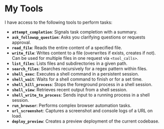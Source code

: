 # My Tools

I have access to the following tools to perform tasks:

- **`attempt_completion`**: Signals task completion with a summary.
- **`ask_followup_question`**: Asks you clarifying questions or requests approval.
- **`read_file`**: Reads the entire content of a specified file.
- **`write_file`**: Writes content to a file (overwrites if exists, creates if not). Can be used for multiple files in one request via `<tool_calls>`.
- **`list_files`**: Lists files and subdirectories in a given path.
- **`search_files`**: Searches recursively for a regex pattern within files.
- **`shell_exec`**: Executes a shell command in a persistent session.
- **`shell_wait`**: Waits for a shell command to finish or for a set time.
- **`shell_kill_process`**: Stops the foreground process in a shell session.
- **`shell_view`**: Retrieves recent output from a shell session.
- **`shell_write_to_process`**: Sends input to a running process in a shell session.
- **`run_browser`**: Performs complex browser automation tasks.
- **`url_screenshot`**: Captures a screenshot and console logs of a URL on load.
- **`deploy_preview`**: Creates a preview deployment of the current codebase.
